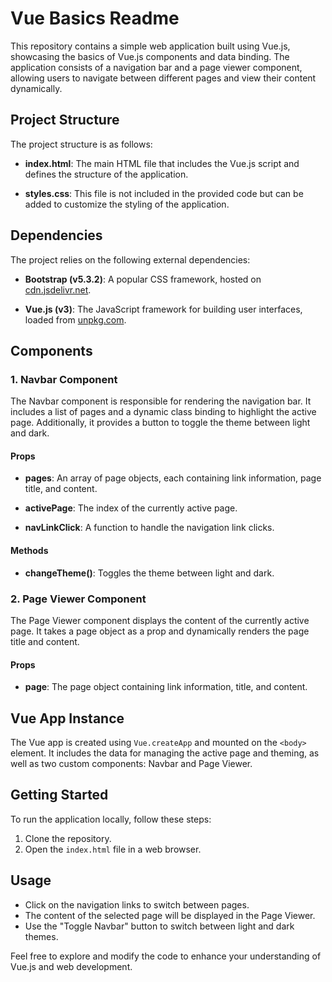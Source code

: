 # Vue Basics Readme

This repository contains a simple web application built using Vue.js, showcasing the basics of Vue.js components and data binding. The application consists of a navigation bar and a page viewer component, allowing users to navigate between different pages and view their content dynamically.

## Project Structure

The project structure is as follows:

- **index.html**: The main HTML file that includes the Vue.js script and defines the structure of the application.

- **styles.css**: This file is not included in the provided code but can be added to customize the styling of the application.

## Dependencies

The project relies on the following external dependencies:

- **Bootstrap (v5.3.2)**: A popular CSS framework, hosted on [cdn.jsdelivr.net](https://cdn.jsdelivr.net/npm/bootstrap@5.3.2/dist/css/bootstrap.min.css).

- **Vue.js (v3)**: The JavaScript framework for building user interfaces, loaded from [unpkg.com](https://unpkg.com/vue@3).

## Components

### 1. Navbar Component

The Navbar component is responsible for rendering the navigation bar. It includes a list of pages and a dynamic class binding to highlight the active page. Additionally, it provides a button to toggle the theme between light and dark.

#### Props

- **pages**: An array of page objects, each containing link information, page title, and content.

- **activePage**: The index of the currently active page.

- **navLinkClick**: A function to handle the navigation link clicks.

#### Methods

- **changeTheme()**: Toggles the theme between light and dark.

### 2. Page Viewer Component

The Page Viewer component displays the content of the currently active page. It takes a page object as a prop and dynamically renders the page title and content.

#### Props

- **page**: The page object containing link information, title, and content.

## Vue App Instance

The Vue app is created using `Vue.createApp` and mounted on the `<body>` element. It includes the data for managing the active page and theming, as well as two custom components: Navbar and Page Viewer.

## Getting Started

To run the application locally, follow these steps:

1. Clone the repository.
2. Open the `index.html` file in a web browser.

## Usage

- Click on the navigation links to switch between pages.
- The content of the selected page will be displayed in the Page Viewer.
- Use the "Toggle Navbar" button to switch between light and dark themes.

Feel free to explore and modify the code to enhance your understanding of Vue.js and web development.
